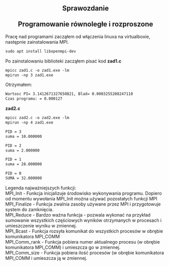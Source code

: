 <h2 align="center"><center>Sprawozdanie</center>
<br>Programowanie równoległe i rozproszone</h2>
Pracę nad programami zacząłem od włączenia linuxa na virtualboxie, następnie zainstalowania MPI.

```md
sudo apt install libopenmpi-dev
```

Po zainstalowaniu biblioteki zacząłem pisać kod <b>zad1.c</b>
```md
mpicc zad1.c -o zad1.exe -lm
mpirun -np 3 zad1.exe
```
Otrzymałem:
```md
Wartosc PI= 3.1412671327650821, Blad= 0.0003255208247110
Czas programu: = 0.000127
```

<b>zad2.c</b>
```md
mpicc zad2.c -o zad2.exe -lm
mpirun -np 4 zad1.exe
```

```md
PID = 3
suma = 10.000000

PID = 2
suma = 2.000000

PID = 1
suma = 28.000000

PID = 0
SUMA = 32.000000
```
Legenda najważniejszych funkcji:<br>
MPI_Init - Funkcja inicjalizuje środowisko wykonywania programu. Dopiero od momentu wywołania MPI_Init można używać pozostałych funkcji MPI<br>
MPI_Finalize - Funkcja zwalnia zasoby używane przez MPI i przygotowuje system do zamknięcia.<br>
MPI_Reduce - Bardzo ważna funkcja - pozwala wykonać na przykład sumowanie wszystkich częściowych wyników otrzymanych w procesach i umieszczenie wyniku w zmiennej.<br>
MPI_Bcast - Funkcja rozsyła komunikat do wszystkich procesów w obrębie komunikatora MPI_COMM<br>
MPI_Comm_rank - Funkcja pobiera numer aktualnego procesu (w obrębie komunikatora MPI_COMM) i umieszcza go w zmiennej.<br>
MPI_Comm_size - Funkcja pobiera ilość procesów (w obrębie komunikatora MPI_COMM i umieszcza ją w zmiennej.<br>
